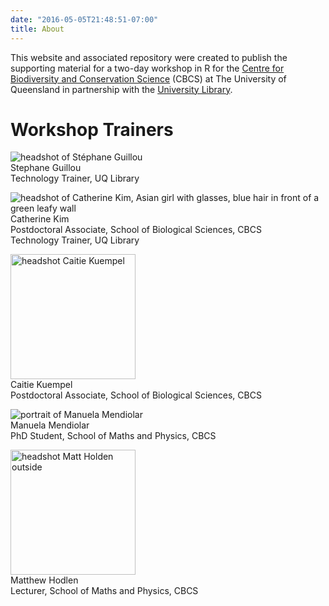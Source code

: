 ```yaml
---
date: "2016-05-05T21:48:51-07:00"
title: About
---
```


This website and associated repository were created to publish the supporting material for a two-day workshop in R for the [Centre for Biodiversity and Conservation Science](https://cbcs.centre.uq.edu.au/) (CBCS) at The University of Queensland in partnership with the [University Library](https://www.library.uq.edu.au/).

# Workshop Trainers
![headshot of Stéphane Guillou](/./about_files/stragu_pic.png)<br>
Stephane Guillou <br>
Technology Trainer, UQ Library <br>

![headshot of Catherine Kim, Asian girl with glasses, blue hair in front of a green leafy wall](/./about_files/ckim_pic.png)<br>
Catherine Kim <br>
Postdoctoral Associate, School of Biological Sciences, CBCS<br>
Technology Trainer, UQ Library <br>

<img src="/./about_files/cdkuempel_pic.png" alt="headshot Caitie Kuempel" width="200px" height="200px"/><br>
Caitie Kuempel <br>
Postdoctoral Associate, School of Biological Sciences, CBCS <br>

![portrait of Manuela Mendiolar](/./about_files/manuela_pic.jpg)<br>
Manuela Mendiolar <br>
PhD Student, School of Maths and Physics, CBCS <br>

<img src="/./about_files/matt_pic.jpg" alt="headshot Matt Holden outside" width="200px" height="200px"/><br>
Matthew Hodlen <br>
Lecturer, School of Maths and Physics, CBCS<br>